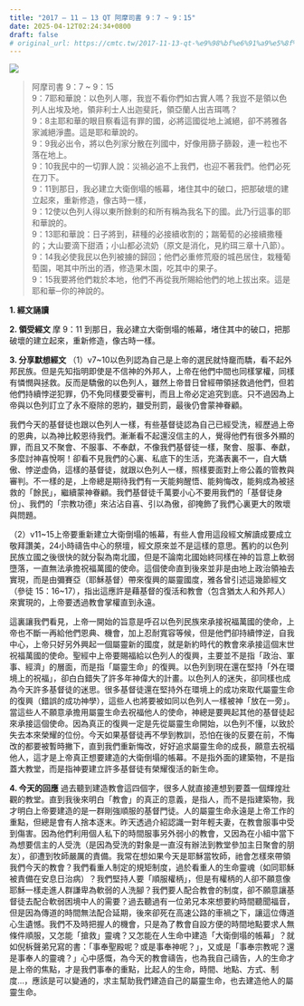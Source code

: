 ```yaml
---
title: "2017 – 11 – 13 QT 阿摩司書 9：7 ~ 9：15"
date: 2025-04-12T02:24:34+0800
draft: false
# original_url: https://cmtc.tw/2017-11-13-qt-%e9%98%bf%e6%91%a9%e5%8f%b8%e6%9b%b8-9%ef%bc%9a7-9%ef%bc%9a15
---
```


![](/images/qt.jpg)
> 阿摩司書 9：7 ~ 9：15  
> 9：7耶和華說：以色列人哪，我豈不看你們如古實人嗎？我豈不是領以色列人出埃及地，領非利士人出迦斐託，領亞蘭人出吉珥嗎？  
> 9：8主耶和華的眼目察看這有罪的國，必將這國從地上滅絕，卻不將雅各家滅絕淨盡。這是耶和華說的。  
> 9：9我必出令，將以色列家分散在列國中，好像用篩子篩穀，連一粒也不落在地上。  
> 9：10我民中的一切罪人說：災禍必追不上我們，也迎不著我們。他們必死在刀下。  
> 9：11到那日，我必建立大衛倒塌的帳幕，堵住其中的破口，把那破壞的建立起來，重新修造，像古時一樣，  
> 9：12使以色列人得以東所餘剩的和所有稱為我名下的國。此乃行這事的耶和華說的。  
> 9：13耶和華說：日子將到，耕種的必接續收割的；踹葡萄的必接續撒種的；大山要滴下甜酒；小山都必流奶（原文是消化，見約珥三章十八節）。  
> 9：14我必使我民以色列被擄的歸回；他們必重修荒廢的城邑居住，栽種葡萄園，喝其中所出的酒，修造果木園，吃其中的果子。  
> 9：15我要將他們栽於本地，他們不再從我所賜給他們的地上拔出來。這是耶和華─你的神說的。

**1. 經文誦讀**

**2. 領受經文**
摩 9：11 到那日，我必建立大衛倒塌的帳幕，堵住其中的破口，把那破壞的建立起來，重新修造，像古時一樣。

**3. 分享默想經文**
（1）v7\~10以色列認為自己是上帝的選民就恃竉而驕，看不起外邦民族。但是先知指明即使是不信神的外邦人，上帝在他們中間也同樣掌權，同樣有憐憫與拯救。反而是驕傲的以色列人，雖然上帝昔日曾經帶領拯救過他們，但若他們持續悖逆犯罪，仍不免同樣要受審判，而且上帝必定追究到底。只不過因為上帝與以色列訂立了永不廢除的恩約，雖受刑罰，最後仍會蒙神眷顧。

我們今天的基督徒也跟以色列人一樣，有些基督徒認為自己已經受洗，經歷過上帝的恩典，以為神比較恩待我們。漸漸看不起還沒信主的人，覺得他們有很多外顯的罪，而且又不聚會、不服事、不奉獻，不像我們基督徒一樣，聚會、服事、奉獻，多麼討神喜悅啊！卻看不見我們的心裏、私底下的生活，充滿表裏不一，自大驕傲、悖逆虚偽，這樣的基督徒，就跟以色列人一樣，照樣要面對上帝公義的管教與審判。不一樣的是，上帝總是期待我們有一天能夠醒悟、能夠悔改，能夠成為被拯救的「餘民」，繼續蒙神眷顧。我們基督徒千萬要小心不要用我們的「基督徒身份」、我們的「宗教功德」來沾沾自喜、引以為傲，卻掩飾了我們心裏更大的敗壞與問題。

（2）v11\~15上帝要重新建立大衛倒塌的帳幕，有些人會用這段經文解讀成要成立敬拜讚美，24小時禱告中心的祭壇，經文原來並不是這樣的意思。舊約的以色列民族立國之後很快的就分裂為南北國，但是不論南北國始終同樣在神的旨意上軟弱墮落，一直無法承擔祝福萬國的使命。這個使命直到後來並非是由地上政治領袖去實現，而是由彌賽亞（耶穌基督）帶來復興的屬靈國度，雅各曾引述這幾節經文（參徒 15：16\~17），指出這應許是藉基督的復活和教會（包含猶太人和外邦人）來實現的，上帝要透過教會掌權直到永遠。

這裏讓我們看見，上帝一開始的旨意是呼召以色列民族來承接祝福萬國的使命，上帝也不斷一再給他們恩典、機會，加上忍耐寬容等候，但是他們卻持續悖逆，自我中心，上帝只好另外興起一個屬靈新的國度，就是新約時代的教會來承接這個末世祝福萬國的使命。聖經中上帝要賜福給以色列人的復興，主要並不是指「政治、軍事、經濟」的層面，而是指「屬靈生命」的復興。以色列到現在還在堅持「外在環境上的祝福」，卻白白錯失了許多年神偉大的計畫。以色列人的迷失，卻同樣也成為今天許多基督徒的迷思。很多基督徒還在堅持外在環境上的成功來取代屬靈生命的復興（錯誤的成功神學），這些人也將要被如同以色列人一樣被神「放在一旁」。當這些人不願意承擔用屬靈生命去祝福他人的使命，神總是要興起其他的基督徒起來承接這個使命。因為真正的復興一定是先從屬靈生命開始，以色列不懂，以致於失去本來榮耀的位份。今天如果基督徒再不學到教訓，恐怕在後的反要在前，不悔改的都要被暫時撇下，直到我們重新悔改，好好追求屬靈生命的成長，願意去祝福他人，這才是上帝真正想要建造的大衛倒塌的帳幕。不是指外面的建築物，不是指蓋大教堂，而是指神要建立許多基督徒有榮耀復活的新生命。

**4. 今天的回應**
過去聽到建造教會這四個字，很多人就直接連想到要蓋一個輝煌壯觀的教堂。直到我後來明白「教會」的真正的意義，是指人，而不是指建築物，我才明白上帝要建造的是一群剛強順服的基督門徒。人的屬靈生命永遠是上帝工作的重點，但總是會有人捨本逐末。昨天透過介紹認識一對年輕夫妻，在教會服事中受到傷害。因為他們利用個人私下的時間服事另外弱小的教會，又因為在小組中當下為想要信主的人受洗（是因為受洗的對象是一直沒有辦法到教堂參加主日聚會的朋友），卻遭到牧師嚴厲的責備。我常在想如果今天是耶穌當牧師，祂會怎樣來帶領我們今天的教會？我們看重人制定的規矩制度，過於看重人的生命靈魂（如同耶穌被責備在安息日治病）？我們堅持人要「順服權柄」，但是有權柄的人卻不願意像耶穌一樣走進人群謙卑為軟弱的人洗腳？我們要人配合教會的制度，卻不願意讓基督徒去配合軟弱困境中人的需要？過去聽過有一位弟兄本來想要約時間聽聞福音，但是因為傳道的時間無法配合延期，後來卻死在高速公路的車禍之下，讓這位傳道心生遺憾。我們不及時把握人的機會，只是為了教會自設方便的時間地點要求人無條件順服，又怎能「搶救」靈魂？又怎能在人生命中建造「大衛倒塌的帳幕」？就如倪柝聲弟兄寫的書：「事奉聖殿呢？或是事奉神呢？」，又或是「事奉宗教呢？還是事奉人的靈魂？」心中感慨，為今天的教會禱告，也為我自己禱告，人的生命才是上帝的焦點，才是我們事奉的重點，比起人的生命，時間、地點、方式、制度…，應該是可以變通的，求主幫助我們建造自己的屬靈生命，也去建造他人的屬靈生命。
